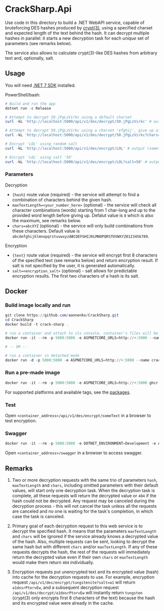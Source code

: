 # CrackSharp.Api
Use code in this directory to build a .NET WebAPI service, capable of bruteforcing DES hashes produced by [crypt(3)](https://www.man7.org/linux/man-pages/man3/crypt.3.html), using a specified charset and expected length of the text behind the hash. It can decrypt multiple hashes in parallel: it starts a new decryption task for each *unique* set of parameters (see remarks below).

The service also allows to calculate crypt(3)-like DES hashes from arbitrary text and, optionally, salt.

## Usage
You will need [.NET 7 SDK](https://dotnet.microsoft.com/download/dotnet/7.0) installed.

PowerShell/bash:
```powershell
# Build and run the app
dotnet run -c Release

# Attempt to decrypt 50.jPgLzVirkc using a default charset
curl -kL 'http://localhost:5000/api/v1/des/decrypt/50.jPgLzVirkc' # output: "hi"

# Attempt to decrypt 50.jPgLzVirkc using a charset 'efghij', give up after trying 'jjj'
curl -kL 'http://localhost:5000/api/v1/des/decrypt/50.jPgLzVirkc?chars=efghij&maxTextLength=3' # output: "hi"

# Encrypt 'LOL' using random salt
curl -kL 'http://localhost:5000/api/v1/des/encrypt/LOL' # output (something like): "FAzlTwVAZ1NZ2"

# Encrypt 'LOL' using salt '50'
curl -kL 'http://localhost:5000/api/v1/des/encrypt/LOL?salt=50' # output: "50cI2vYkF0YU2"
```

### Parameters
Decryption
- `{hash}` route value (required) - the service will attempt to find a combination of characters behind the given hash.
- `maxTextLength=<your_number_here>` (optional) - the service will check all character combinations (words) starting from 1 char-long and up to the provided word length before giving up. Defalut value is `8` which is also the maximum, see remarks below.
- `chars=abcXYZ` (optional) - the service will only build combinations from these characters. Default value is `abcdefghijklmnopqrstuvwxyzABCDEFGHIJKLMNOPQRSTUVWXYZ0123456789`.

Encryption
- `{text}` route value (required) - the service will encrypt first 8 characters of the specified text (see remarks below) and return encryption result. If salt is not specified by the user, it is generated automatically.
- `salt=<encryption_salt>` (optional) - salt allows for predictable encryption results. The first two characters of a hash is its salt.

## Docker

### Build image locally and run
```powershell
git clone https://github.com/aannenko/CrackSharp.git
cd CrackSharp
docker build -t crack-sharp .

# run a container and attach to its console, container's files will be removed once it is stopped (useful for testing/debugging)
docker run -it --rm -p 5000:5000 -e ASPNETCORE_URLS=http://+:5000 --name crack-sharp crack-sharp

# -- OR --

# run a container in detached mode
docker run -d -p 5000:5000 -e ASPNETCORE_URLS=http://+:5000 --name crack-sharp crack-sharp
```

### Run a pre-made image
```powershell
docker run -it --rm -p 5000:5000 -e ASPNETCORE_URLS=http://+:5000 ghcr.io/aannenko/cracksharp:master
```
For supported platforms and available tags, see the [packages](https://github.com/aannenko/CrackSharp/pkgs/container/cracksharp).

### Test
Open `<container_address>/api/v1/des/encrypt/someText` in a browser to test encryption.

### Swagger
```powershell
docker run -it --rm -p 5000:5000 -e DOTNET_ENVIRONMENT=Development -e ASPNETCORE_URLS=http://+:5000 ghcr.io/aannenko/cracksharp:master
```
Open `<container_address>/swagger` in a browser to access swagger.

## Remarks
1. Two or more decryption requests with the same trio of parameters `hash`, `maxTextLength` and `chars`, including omitted parameters with their default values, will start only one decryption task. When the decryption task is complete, all these requests will return the decrypted value or `404` if the hash could not be decrypted. Any request may be canceled during the decryption process - this will not cancel the task unless all the requests are canceled and no one is waiting for the task's completion, in which case the task is canceled.

2. Primary goal of each decryption request to this web service is to decrypt the specified hash. It means that the parameters `maxTextLength` and `chars` will be ignored if the service already knows a decrypted value of the hash. Also, multiple requests can be sent, looking to decrypt the same hash but with different `chars` and/or `maxTextLength`. If any of these requests decrypts the hash, the rest of the requests will immediately return the decrypted value even if their own `chars` or `maxTextLength` would make them return `404` individually.

3. Encryption requests put unencrypted text and its encrypted value (hash) into cache for the decryption requests to use. For example, encryption request `/api/v1/des/encrypt/tungstenite?salt=a1` will return `a1dosrPtorvEw`, and a subsequent decryption request `/api/v1/des/decrypt/a1dosrPtorvEw` will instantly return `tungsten` (crypt(3) only encrypts first 8 characters of the text) because the hash and its encrypted value were already in the cache.
